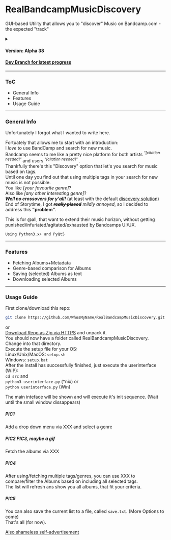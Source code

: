 # RealBandcampMusicDiscovery
GUI-based Utility that allows you to "discover" Music on Bandcamp.com - the expected "track"

<details> 
  <summary></summary>
  
## I like *really* bad puns
</details>  

#### Version: Alpha 38  
#### [Dev Branch for latest progress](https://github.com/WhosMyName/RealBandcampMusicDiscovery/tree/dev "Emergerd he's working in progress")  

------------------
### ToC
* General Info
* Features
* Usage Guide
------------------

### General Info

Unfortunately I forgot what I wanted to write here.  

Fortuately that allows me to start with an introduction:  
I *love* to use BandCamp and search for new music.  
Bandcamp seems to me like a pretty nice platform for both artists
<sup>
<i>"[citation needed]"</i>
</sup> and users<sup>
<i>"[citation needed]"</i>
</sup>.  
Thankfully there's this "Discovery" option that let's you search for music based on tags.  
Until one day you find out that using multiple tags in your search for new music is not possible.  
You like *[your favourite genre]*?  
Also like *[any other interesting genre]*?  
**_Well no crossovers for y'all!_** (at least with the default [discovery solution](https://bandcamp.com/#discover "https://bandcamp.com/#discover"))  
End of Storytime, I got ~~**_really pissed_**~~ *mildly annoyed*, so I decided to address this __"problem"__.  

This is for @all, that want to extend their music horizon, without getting punished/infuriated/agitated/exhausted by Bandcamps UI/UX. 

```Using Python3.x+ and PyQt5```

------------------

### Features

* Fetching Albums+Metadata
* Genre-based comparison for Albums
* Saving (selected) Albums as text
* Downloading selected Albums

------------------

### Usage Guide

First clone/download this repo:
```bash
git clone https://github.com/WhosMyName/RealBandcampMusicDiscovery.git
```
or  
[Download Repo as Zip via HTTPS](https://github.com/WhosMyName/RealBandcampMusicDiscovery/archive/master.zip) and unpack it.  
You should now have a folder called RealBandcampMusicDiscovery. Change into that directory.  
Execute the setup file for your OS:  
Linux/Unix/MacOS: `setup.sh`  
Windows: `setup.bat`  
After the install has successfully finished, just execute the userinterface (WIP):  
`cd src` and  
`python3 userinterface.py` (*nix) or  
`python userinterface.py` (Win)  

The main inteface will be shown and will execute it's init sequence. (Wait until the small window dissappears)  
##### PIC1

Add a drop down menu via XXX and select a genre  
##### PIC2 PIC3, maybe a gif

Fetch the albums via XXX
##### PIC4

After using/fetching multiple tags/genres, you can use XXX to compare/filter the Albums based on including all selected tags.  
The list will refresh ans show you all albums, that fit your criteria.  
##### PIC5

You can also save the current list to a file, called `save.txt`. (More Options to come)  
That's all (for now).  

[Also shameless self-advertisement](https://github.com/WhosMyName/BandCampLoader "Whos Downloader for Bandcamp -> https://github.com/WhosMyName/BandCampLoader")  

